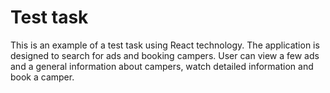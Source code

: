 # Test task

This is an example of a test task using React technology. The application is designed to search for ads and booking campers. User can view a few ads and a general information about campers, watch detailed information and book a camper.
